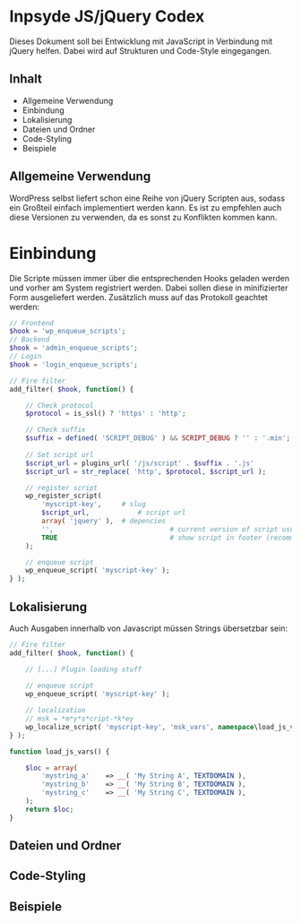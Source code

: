# Inpsyde JS/jQuery Codex

Dieses Dokument soll bei Entwicklung mit JavaScript in Verbindung mit jQuery helfen. Dabei wird auf Strukturen und Code-Style eingegangen.

## Inhalt

* Allgemeine Verwendung
* Einbindung
* Lokalisierung
* Dateien und Ordner
* Code-Styling
* Beispiele

## Allgemeine Verwendung

WordPress selbst liefert schon eine Reihe von jQuery Scripten aus, sodass ein Großteil einfach implementiert werden kann. Es ist zu empfehlen auch diese Versionen zu verwenden, da es sonst zu Konflikten kommen kann.

# Einbindung

Die Scripte müssen immer über die entsprechenden Hooks geladen werden und vorher am System registriert werden. Dabei sollen diese in minifizierter Form ausgeliefert werden. Zusätzlich muss auf das Protokoll geachtet werden:

```php
// Frontend
$hook = 'wp_enqueue_scripts';
// Backend
$hook = 'admin_enqueue_scripts';
// Login
$hook = 'login_enqueue_scripts';

// Fire filter
add_filter( $hook, function() {

	// Check protocol
	$protocol = is_ssl() ? 'https' : 'http';

	// Check suffix
	$suffix = defined( 'SCRIPT_DEBUG' ) && SCRIPT_DEBUG ? '' : '.min';
	
	// Set script url
	$script_url = plugins_url( '/js/script' . $suffix . '.js'
	$script_url = str_replace( 'http', $protocol, $script_url );

	// register script
	wp_register_script(
		'myscript-key',		# slug
		$script_url,			# script url
		array( 'jquery' ),	# depencies
		'',								# current version of script usual empty
		TRUE							# show script in footer (recommended)
	);

	// enqueue script
	wp_enqueue_script( 'myscript-key' );
} );
```

## Lokalisierung

Auch Ausgaben innerhalb von Javascript müssen Strings übersetzbar sein:

```php
// Fire filter
add_filter( $hook, function() {

	// [...] Plugin loading stuff
	
	// enqueue script
	wp_enqueue_script( 'myscript-key' );

	// localization
	// msk = *m*y*s*cript-*k*ey
	wp_localize_script( 'myscript-key', 'msk_vars', namespace\load_js_vars() );
} );

function load_js_vars() {

	$loc = array(
		'mystring_a'	=> __( 'My String A', TEXTDOMAIN ),
		'mystring_b'	=> __( 'My String B', TEXTDOMAIN ),
		'mystring_c'	=> __( 'My String C', TEXTDOMAIN ),
	);
	return $loc;
}
```

## Dateien und Ordner
## Code-Styling
## Beispiele